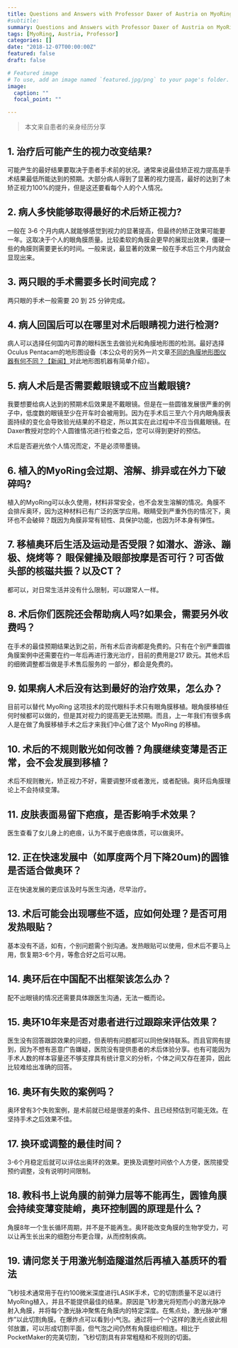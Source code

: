 ```yaml
---
title: Questions and Answers with Professor Daxer of Austria on MyoRing
#subtitle: 
summary: Questions and Answers with Professor Daxer of Austria on MyoRing
tags: [MyoRing, Austria, Professor]
categories: []
date: "2018-12-07T00:00:00Z"
featured: false
draft: false

# Featured image
# To use, add an image named `featured.jpg/png` to your page's folder. 
image:
  caption: ""
  focal_point: ""

---
```


> 本文来自患者的亲身经历分享

## 1. 治疗后可能产生的视力改变结果?

可能产生的最好结果要取决于患者手术前的状况。通常来说最佳矫正视力提高是手术结果最低所能达到的预期。大部分病人得到了显著的视力提高，最好的达到了未矫正视力100%的提升，但是这还要看每个人的个人情况。

## 2. 病人多快能够取得最好的术后矫正视力?

一般在 3‐6 个月内病人就能够感觉到视力的显著提高，但最终的矫正效果可能要一年。这取决于个人的眼角膜质量。比较柔软的角膜会更早的展现出效果，僵硬一些的角膜则需要更长的时间。一般来说，最显著的效果一般在手术后三个月内就会显现出来。

## 3. 两只眼的手术需要多长时间完成？

两只眼的手术一般需要 20 到 25 分钟完成。

## 4. 病人回国后可以在哪里对术后眼睛视力进行检测?

病人可以选择任何国内可靠的眼科医生去做验光和角膜地形图的检测。最好选择Oculus Pentacam的地形图设备（本公众号的另外一片文章[不同的角膜地形图仪器有何不同？【新闻】](http://mp.weixin.qq.com/s?__biz=MzUyOTU0NzYzMA==&amp;mid=2247483773&amp;idx=1&amp;sn=8b63d09e54184b7b6840727eca564177&amp;chksm=fa5e297ccd29a06a59d45dc8fb3437dd1be196e2f4ceee295b3c7e3b0f1cee414fb8bb00e98d&amp;scene=21#wechat_redirect)对此地形图机器有简单介绍）。

## 5. 病人术后是否需要戴眼镜或不应当戴眼镜?

我要想要给病人达到的预期术后效果是不戴眼镜。但是在一些圆锥发展很严重的例子中，低度数的眼镜至少在开车时会被用到。因为在手术后三至六个月内眼角膜表面持续的变化会导致验光结果的不稳定，所以其实在此过程中不应当佩戴眼镜。在Daxer教授对您的个人圆锥情况进行检查之后，您可以得到更好的预估。

术后是否避光依个人情况而定，不是必须带墨镜。

## 6. 植入的MyoRing会过期、溶解、排异或在外力下破碎吗?

植入的MyoRing可以永久使用，材料非常安全，也不会发生溶解的情况。角膜不会排斥奥环，因为这种材料已有广泛的医学应用。眼睛受到严重外伤的情况下，奥环也不会破碎？既因为角膜非常有韧性、具保护功能，也因为环本身有弹性。

## 7. 移植奥环后生活及运动是否受限？如潜水、游泳、蹦极、烧烤等？ 眼保健操及眼部按摩是否可行？可否做头部的核磁共振？以及CT？

都可以，对日常生活并没有什么限制，可以跟常人一样。

## 8. 术后你们医院还会帮助病人吗?如果会，需要另外收费吗？

在手术的最佳预期结果达到之前，所有术后咨询都是免费的。只有在个别严重圆锥角膜案例中还需要在约一年后再进行激光治疗，目前的费用是217 欧元。其他术后的细微调整都当做是手术售后服务的 一部分，都会是免费的。

## 9. 如果病人术后没有达到最好的治疗效果，怎么办？

目前可以替代 MyoRing 这项技术的现代眼科手术只有眼角膜移植。眼角膜移植任何时候都可以做的，但是其对视力的提高更无法预期。而且，上一年我们有很多病人是在做了角膜移植手术之后才来我们中心做了这个 MyoRing 的移植。

## 10. 术后的不规则散光如何改善？角膜继续变薄是否正常，会不会发展到移植？

术后不规则散光，矫正视力不好，需要调整环或者激光，或者配镜。奥环后角膜理论上不会持续变薄。

## 11. 皮肤表面易留下疤痕，是否影响手术效果？

医生查看了女儿身上的疤痕，认为不属于疤痕体质，可以做奥环。

## 12. 正在快速发展中（如厚度两个月下降20um)的圆锥是否适合做奥环？

正在快速发展的更应该及时与医生沟通，尽早治疗。

## 13. 术后可能会出现哪些不适，应如何处理？是否可用发热眼贴？

基本没有不适，如有，个别问题需个别沟通。发热眼贴可以使用，但术后不要马上用，恢复期3-6个月，等愈合好之后可以用。

## 14. 奥环后在中国配不出框架该怎么办？

配不出眼镜的情况还需要具体跟医生沟通，无法一概而论。

## 15. 奥环10年来是否对患者进行过跟踪来评估效果？

医生没有回答跟踪效果的问题，但表明有问题都可以同他保持联系。而且官网有提到，因为不想有恶意广告嫌疑，医院没有提供患者的术后体验分享。也有可能因为手术人数的样本容量还不够支撑具有统计意义的分析，个体之间又存在差异，因此比较难给出准确的回答。

## 16. 奥环有失败的案例吗？

奥环曾有3个失败案例，是术前就已经是很差的条件、且已经预估到可能无效。在坚持手术之后效果不佳。

## 17. 换环或调整的最佳时间？

3-6个月稳定后就可以评估出奥环的效果。更换及调整时间依个人方便，医院接受预约调整，没有说明时间限制。

## 18.  教科书上说角膜的前弹力层等不能再生，圆锥角膜会持续变薄变陡峭，奥环控制圆的原理是什么？

角膜8年一个生长循环周期，并不是不能再生。奥环能改变角膜的生物学受力，可以让再生长出来的细胞分布更合理，从而控制疾病。

## 19. 请问您关于用激光制造隧道然后再植入基质环的看法

飞秒技术通常用于在约100微米深度进行LASIK手术，它的切割质量不足以进行MyoRing植入，并且不能提供最佳的结果。原因是飞秒激光将短而小的激光脉冲射入角膜，并将每个激光脉冲聚焦在角膜内的特定深度。在焦点处，激光脉冲“爆炸”以此切割角膜。在爆炸点可以看到小气泡。通过将一个个这样的激光点彼此相邻放置，可以形成切割平面，但气泡之间仍然有角膜组织相连。相比于PocketMaker的完美切割，飞秒切割具有非常粗糙和不规则的切面。
